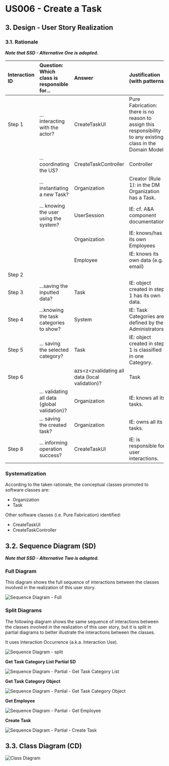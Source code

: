 # US006 - Create a Task 

## 3. Design - User Story Realization 

### 3.1. Rationale

_**Note that SSD - Alternative One is adopted.**_

| Interaction ID | Question: Which class is responsible for... | Answer                                         | Justification (with patterns)                                                                                 |
|:-------------  |:--------------------- |:-----------------------------------------------|:--------------------------------------------------------------------------------------------------------------|
| Step 1  		 |	... interacting with the actor? | CreateTaskUI                                   | Pure Fabrication: there is no reason to assign this responsibility to any existing class in the Domain Model. |
| 			  		 |	... coordinating the US? | CreateTaskController                           | Controller                                                                                                    |
| 			  		 |	... instantiating a new Task? | Organization                                   | Creator (Rule 1): in the DM Organization has a Task.                                                          |
| 			  		 | ... knowing the user using the system?  | UserSession                                    | IE: cf. A&A component documentation.                                                                          |
| 			  		 |							 | Organization                                   | IE: knows/has its own Employees                                                                               |
| 			  		 |							 | Employee                                       | IE: knows its own data (e.g. email)                                                                           |
| Step 2  		 |							 |                                                |                                                                                                               |
| Step 3  		 |	...saving the inputted data? | Task                                           | IE: object created in step 1 has its own data.                                                                |
| Step 4  		 |	...knowing the task categories to show? | System                                         | IE: Task Categories are defined by the Administrators.                                                        |
| Step 5  		 |	... saving the selected category? | Task                                           | IE: object created in step 1 is classified in one Category.                                                   |
| Step 6  		 |							 | azs<z<zvalidating all data (local validation)? | Task                 | IE: owns its data.                                                                                            | 
| 			  		 |	... validating all data (global validation)? | Organization                                   | IE: knows all its tasks.                                                                                      | 
| 			  		 |	... saving the created task? | Organization                                   | IE: owns all its tasks.                                                                                       | 
| Step 8  		 |	... informing operation success?| CreateTaskUI                                   | IE: is responsible for user interactions.                                                                     | 

### Systematization ##

According to the taken rationale, the conceptual classes promoted to software classes are: 

* Organization
* Task

Other software classes (i.e. Pure Fabrication) identified: 

* CreateTaskUI  
* CreateTaskController


## 3.2. Sequence Diagram (SD)

_**Note that SSD - Alternative Two is adopted.**_

### Full Diagram

This diagram shows the full sequence of interactions between the classes involved in the realization of this user story.

![Sequence Diagram - Full](svg/us006-sequence-diagram-full.svg)

### Split Diagrams

The following diagram shows the same sequence of interactions between the classes involved in the realization of this user story, but it is split in partial diagrams to better illustrate the interactions between the classes.

It uses Interaction Occurrence (a.k.a. Interaction Use).

![Sequence Diagram - split](svg/us006-sequence-diagram-split.svg)

**Get Task Category List Partial SD**

![Sequence Diagram - Partial - Get Task Category List](svg/us006-sequence-diagram-partial-get-task-category-list.svg)

**Get Task Category Object**

![Sequence Diagram - Partial - Get Task Category Object](svg/us006-sequence-diagram-partial-get-task-category.svg)

**Get Employee**

![Sequence Diagram - Partial - Get Employee](svg/us006-sequence-diagram-partial-get-employee.svg)

**Create Task**

![Sequence Diagram - Partial - Create Task](svg/us006-sequence-diagram-partial-create-task.svg)

## 3.3. Class Diagram (CD)

![Class Diagram](svg/us006-class-diagram.svg)